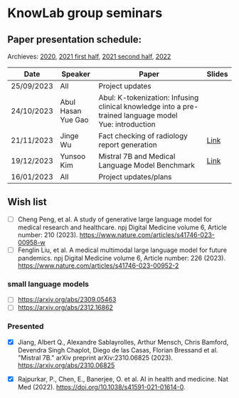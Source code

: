 # KnowLab group seminars

## Paper presentation schedule:

Archieves: [2020](2020-12-18.md), 
[2021 first half](paper-archive-07.2021.md), [2021 second half](paper-archive-12.2021.md), [2022](2022-archive.md)

| Date       | Speaker   | Paper                                                                                                                                              | Slides |
|------------|-----------|----------------------------------------------------------------------------------------------------------------------------------------------------|--------|
| 25/09/2023 | All | Project updates | |
| 24/10/2023 | Abul Hasan <br/> Yue Gao | Abul: K-tokenization: Infusing clinical knowledge into a pre-trained language model <br/> Yue: introduction  | |
| 21/11/2023 | Jinge Wu | Fact checking of radiology report generation | [Link](slides/group_meeting_21_Nov_JW.pdf)|
| 19/12/2023 | Yunsoo Kim | Mistral 7B and Medical Language Model Benchmark | [Link](slides/191223_KnowLab_Seminar_Yunsoo_Kim_Mistral7B.pdf) |
| 16/01/2023 | All | Project updates/plans | |


## Wish list
- [ ] Cheng Peng, et al. A study of generative large language model for medical research and healthcare. npj Digital Medicine volume 6, Article number: 210 (2023). https://www.nature.com/articles/s41746-023-00958-w
- [ ] Fenglin Liu, et al. A medical multimodal large language model for future pandemics. npj Digital Medicine volume 6, Article number: 226 (2023). https://www.nature.com/articles/s41746-023-00952-2
### small language models
- [ ] https://arxiv.org/abs/2309.05463
- [ ] https://arxiv.org/abs/2312.16862
### Presented
- [x] Jiang, Albert Q., Alexandre Sablayrolles, Arthur Mensch, Chris Bamford, Devendra Singh Chaplot, Diego de las Casas, Florian Bressand et al. "Mistral 7B." arXiv preprint arXiv:2310.06825 (2023). https://arxiv.org/abs/2310.06825
- [x] Rajpurkar, P., Chen, E., Banerjee, O. et al. AI in health and medicine. Nat Med (2022). https://doi.org/10.1038/s41591-021-01614-0.

